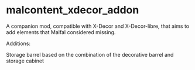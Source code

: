 # malcontent_xdecor_addon
A companion mod, compatible with X-Decor and X-Decor-libre, that aims to add elements that Malfal considered missing.

Additions:

Storage barrel based on the combination of the decorative barrel and storage cabinet
